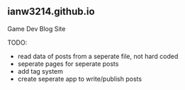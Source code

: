 ## ianw3214.github.io

Game Dev Blog Site

TODO:
- read data of posts from a seperate file, not hard coded
- seperate pages for seperate posts
- add tag system
- create seperate app to write/publish posts
